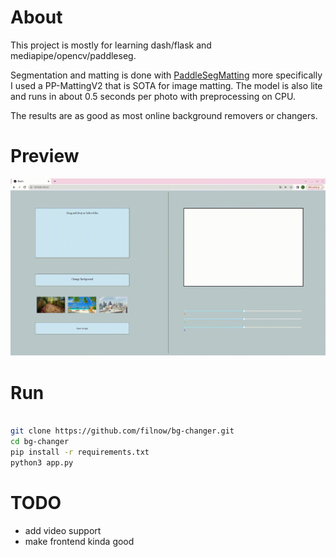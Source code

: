 # About

This project is mostly for learning dash/flask and mediapipe/opencv/paddleseg.

Segmentation and matting is done with [PaddleSegMatting](https://github.com/PaddlePaddle/PaddleSeg/tree/release/2.7/Matting) more specifically I used a PP-MattingV2
that is SOTA for image matting. The model is also lite and runs in about 0.5 seconds per photo with preprocessing on CPU.

The results are as good as most online background removers or changers.


# Preview

![Alt text](assets/demo.gif)


# Run
```bash

git clone https://github.com/filnow/bg-changer.git
cd bg-changer
pip install -r requirements.txt
python3 app.py

```

# TODO

* add video support
* make frontend kinda good
